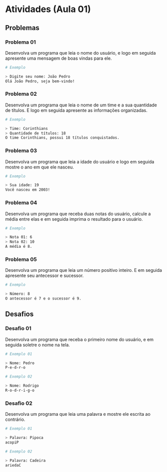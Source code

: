 # Atividades (Aula 01)

## Problemas

### Problema 01

Desenvolva um programa que leia o nome do usuário, e logo em seguida apresente uma mensagem de boas vindas para ele.

```sh
# Exemplo

> Digite seu nome: João Pedro
Olá João Pedro, seja bem-vindo!
```

### Problema 02

Desenvolva um programa que leia o nome de um time e a sua quantidade de títulos. E logo em seguida apresente as informações organizadas.

```sh
# Exemplo

> Time: Corinthians
> Quantidade de títulos: 18
O time Corinthians, possui 18 títulos conquistados.
```

### Problema 03

Desenvolva um programa que leia a idade do usuário e logo em seguida mostre o ano em que ele nasceu.

```sh
# Exemplo

> Sua idade: 19
Você nasceu em 2003!
```

### Problema 04

Desenvolva um programa que receba duas notas do usuário, calcule a média entre elas e em seguida imprima o resultado para o usuário.

```sh
# Exemplo

> Nota 01: 6
> Nota 02: 10
A média é 8.
```

### Problema 05

Desenvolva um programa que leia um número positivo inteiro. E em seguida apresente seu antecessor e sucessor.

```sh
# Exemplo

> Número: 8
O antecessor é 7 e o sucessor é 9.
```

## Desafios

### Desafio 01

Desenvolva um programa que receba o primeiro nome do usuário, e em seguida soletre o nome na tela.

```sh
# Exemplo 01

> Nome: Pedro
P-e-d-r-o

# Exemplo 02

> Nome: Rodrigo
R-o-d-r-i-g-o
```

### Desafio 02

Desenvolva um programa que leia uma palavra e mostre ele escrita ao contrário.

```sh
# Exemplo 01

> Palavra: Pipoca
acopiP

# Exemplo 02

> Palavra: Cadeira
ariedaC
```
